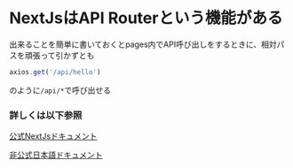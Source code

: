 # NextJsはAPI Routerという機能がある

出来ることを簡単に書いておくとpages内でAPI呼び出しをするときに、相対パスを頑張って引かずとも

```ts
axios.get('/api/hello')
```

のように`/api/*`で呼び出せる

### 詳しくは以下参照

[公式NextJsドキュメント](https://nextjs.org/docs/pages/building-your-application/routing/api-routes)

[非公式日本語ドキュメント](https://nextjs-ja-translation-docs.vercel.app/docs/api-routes/introduction)